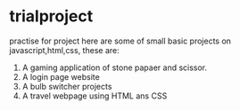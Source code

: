# trialproject
practise for project
here are some of small basic projects on javascript,html,css, these are:
1. A gaming  application of stone papaer and scissor.
2. A login page website
3. A bulb switcher projects
4. A travel webpage using HTML ans CSS
